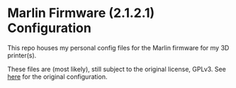 # Marlin Firmware (2.1.2.1) Configuration
This repo houses my personal config files for the Marlin firmware for my 3D printer(s).

These files are (most likely), still subject to the original license, GPLv3. See [here](https://github.com/MarlinFirmware/Configurations/tree/release-2.1.2.1) for the original configuration.